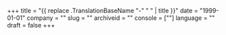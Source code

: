+++
title = "{{ replace .TranslationBaseName "-" " " | title }}"
date = "1999-01-01"
company = ""
slug = ""
archiveid = ""
console = [""]
language = ""
draft = false
+++